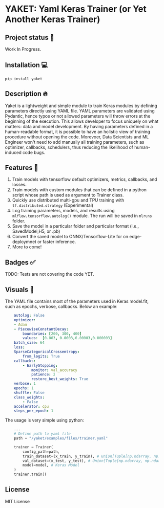 # YAKET: Yaml Keras Trainer (or Yet Another Keras Trainer)

## Project status 🚧
Work In Progress. 

## Installation 💻
    pip install yaket

## Description 🔥
Yaket is a lightweight and simple module to train Keras modules by defining parameters directly using YAML file. YAML parameters are validated using Pydantic, hence typos or not allowed parameters will throw errors at the beginning of the execution.
This allows developer to focus uniquely on what matters: data and model development.
By having parameters defined in a human-readable format, it is possible to have an holistic view of training procedure without opening the code.
Morevoer, Data Scientists and ML Engineer won't need to add manually all training parameters, such as optimizer, callbacks, schedulers, thus reducing the
likelihood of human-induced code bugs.

## Features 🎊

1. Train models with tensorflow default optimizers, metrics, callbacks, and losses.
2. Train models with custom modules that can be defined in a python script whose path is used as argument to Trainer class.
3. Quickly use distributed multi-gpu and TPU training with `tf.distributed.strategy` (Experimental)
4. Log training parameters, models, and results using `mlflow.tensorflow.autolog()` module. The run will be saved in `mlruns` folder. 
5. Save the model in a particular folder and particular format (i.e., SavedModel,H5, or .pb)
6. Convert the saved model to ONNX/Tensorflow-Lite for on edge-deploymnet or faster inference.
7. More to come!

## Badges ✅
TODO: Tests are not covering the code YET.

## Visuals 📖

The YAML file contains most of the parameters used in Keras model.fit, such as epochs, verbose, callbacks. Below an example:

```yaml
    autolog: False
    optimizer: 
    - Adam
    - PiecewiseConstantDecay: 
        boundaries: [200, 300, 400]
        values:  [0.003, 0.0003,0.00003,0.000003]
    batch_size: 64 
    loss: 
    SparseCategoricalCrossentropy: 
        from_logits: True
    callbacks:
        - EarlyStopping:
            monitor: val_accuracy
            patience: 2
            restore_best_weights: True  
    verbose: 1 
    epochs: 1
    shuffle: False
    class_weights: 
        - False
    accelerator: cpu 
    steps_per_epoch: 1
```

The usage is very simple using python:

```python
    ...
    # Define path to yaml file
    path = "/yaket/examples/files/trainer.yaml"

    trainer = Trainer(
        config_path=path,
        train_dataset=(x_train, y_train), # Union[Tuple[np.ndarray, np.ndarray], tf.data.Dataset]
        val_dataset=(x_test, y_test), # Union[Tuple[np.ndarray, np.ndarray], tf.data.Dataset]
        model=model, # Keras Model
    )
    trainer.train()
```


## License
MIT License

